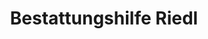 ---
title: "Bestattungshilfe Riedl"
url: /taufkirchen/bestattungshilfe-riedl/
shop: Bestattungen
---